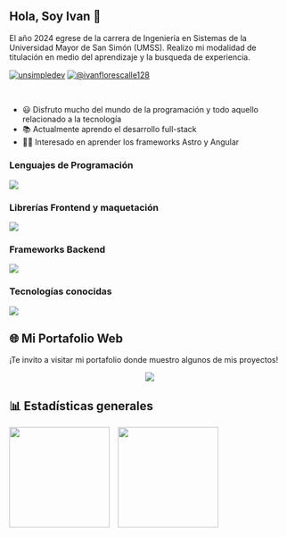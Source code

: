 ## Hola, Soy Ivan 👋


El año 2024 egrese de la carrera de Ingeniería en Sistemas de la Universidad Mayor de San Simón (UMSS).
Realizo mi modalidad de titulación en medio del aprendizaje y la busqueda de experiencia.

<p align="left">
    <a href="https://www.linkedin.com/in/ivan-flores-calle-78b646204/" target="blank"><img align="center" src="https://img.shields.io/badge/LinkedIn-0077B5?style=for-the-badge&logo=linkedin&logoColor=white" alt="unsimpledev"/></a>
    <a href = "mailto:ivanflorescalle128@gmail.com" target="blank"><img align="center" src="https://img.shields.io/badge/Gmail-D14836?style=for-the-badge&logo=gmail&logoColor=white" alt="@ivanflorescalle128"  /></a>
</p>

<br />

- 😃 Disfruto mucho del mundo de la programación y todo aquello relacionado a la tecnología 
- 📚 Actualmente aprendo el desarrollo full-stack
- 👩‍💻 Interesado en aprender los frameworks Astro y Angular

### Lenguajes de Programación
<p align="left">
  <a href="https://skillicons.dev">
    <img src="https://skillicons.dev/icons?i=java,php,py,js,ts&perline=12" />
  </a>
</p>

### Librerías Frontend y maquetación
<p align="left">
  <a href="https://skillicons.dev">
    <img src="https://skillicons.dev/icons?i=css,html,react,bootstrap,tailwind&perline=12" />
  </a>
</p>

### Frameworks Backend
<p align="left">
  <a href="https://skillicons.dev">
    <img src="https://skillicons.dev/icons?i=django,laravel,spring&perline=12" />
  </a>
</p>

### Tecnologías conocidas
<p align="left">
  <a href="https://skillicons.dev">
    <img src="https://skillicons.dev/icons?i=vite,mysql,postgres,git,github,postman,vscode,bash,linux&perline=12" />
  </a>
</p>


## 🌐 Mi Portafolio Web

¡Te invito a visitar mi portafolio donde muestro algunos de mis proyectos!

<p align="center">
    <a href="https://ivanfc29.github.io/portafolio/" target="_blank">
        <img src="https://img.shields.io/badge/Ver%20Portafolio-white?style=for-the-badge&logo=brave" />
    </a>
</p>


## 📊 Estadísticas generales
<div style="display: flex; gap: 15px;">
    <img height="180em" src="https://github-readme-stats.vercel.app/api?username=IvanFC29&show_icons=true&count_private=true&theme=tokyonight" />
    <img height="180em" src="https://github-readme-stats.vercel.app/api/top-langs/?username=IvanFC29&layout=compact&count_private=true&theme=tokyonight" />
</div

